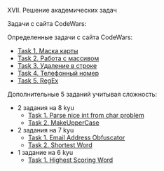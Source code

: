 XVII. Решение академических задач

Задачи с сайта CodeWars:

Определенные задачи с сайта CodeWars: 
  * [Task 1. Маска карты](https://www.codewars.com/kata/5412509bd436bd33920011bc)
   * [Task 2. Работа с массивом ](https://www.codewars.com/kata/5679aa472b8f57fb8c000047)
  *  [Task 3. Удаление в строке](https://www.codewars.com/kata/5727bb0fe81185ae62000ae3)
   * [Task 4. Телефонный номер](https://www.codewars.com/kata/525f50e3b73515a6db000b83)
  *  [Task 5. RegEx](https://www.codewars.com/kata/56a3f08aa9a6cc9b75000023)

Дополнительные 5 заданий учитывая сложность:
  *  2 задания на 8 kyu
     * [Task 1. Parse nice int from char problem](https://www.codewars.com/kata/557cd6882bfa3c8a9f0000c1)
     * [Task 2. MakeUpperCase](https://www.codewars.com/kata/57a0556c7cb1f31ab3000ad7)
  *  2 задания на 7 kyu
     * [Task 1. Email Address Obfuscator](https://www.codewars.com/kata/562d8d4c434582007300004e)
     * [Task 2. Shortest Word](https://www.codewars.com/kata/57cebe1dc6fdc20c57000ac9)
   * 1 задание на 6 kyu
     * [Task 1. Highest Scoring Word](https://www.codewars.com/kata/57eb8fcdf670e99d9b000272) 
